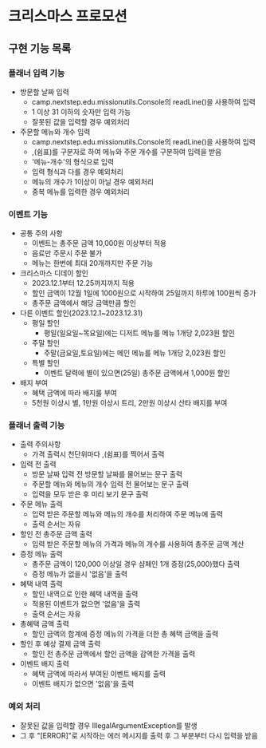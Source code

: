 # 크리스마스 프로모션
## 구현 기능 목록

### 플래너 입력 기능
- 방문할 날짜 입력
    - camp.nextstep.edu.missionutils.Console의 readLine()을 사용하여 입력
    - 1 이상 31 이하의 숫자만 입력 가능
    - 잘못된 값을 입력할 경우 예외처리
- 주문할 메뉴와 개수 입력
    - camp.nextstep.edu.missionutils.Console의 readLine()을 사용하여 입력
    - ,(쉼표)를 구분자로 하여 메뉴와 주문 개수를 구분하여 입력을 받음
    - '메뉴-개수'의 형식으로 입력
    - 입력 형식과 다를 경우 예외처리
    - 메뉴의 개수가 1이상이 아닐 경우 예외처리
    - 중복 메뉴를 입력한 경우 예외처리

### 이벤트 기능
- 공통 주의 사항
    - 이벤트는 총주문 금액 10,000원 이상부터 적용
    - 음료만 주문시 주문 불가
    - 메뉴는 한번에 최대 20개까지만 주문 가능
- 크리스마스 디데이 할인
    - 2023.12.1부터 12.25까지까지 적용
    - 할인 금액이 12월 1일에 1000원으로 시작하여 25일까지 하루에 100원씩 증가
    - 총주문 금액에서 해당 금액만큼 할인
- 다른 이벤트 할인(2023.12.1~2023.12.31)
    - 평일 할인
        - 평일(일요일~목요일)에는 디저트 메뉴를 메뉴 1개당 2,023원 할인
    - 주말 할인
        - 주말(금요일,토요일)에는 메인 메뉴를 메뉴 1개당 2,023원 할인
    - 특별 할인
        - 이벤트 달력에 별이 있으면(25일) 총주문 금액에서 1,000원 할인
- 배지 부여
    - 혜택 금액에 따라 배지룰 부여
    - 5천원 이상시 별, 1만원 이상시 트리, 2만원 이상시 산타 배지를 부여


### 플래너 출력 기능
- 출력 주의사항
    - 가격 출력시 천단위마다 ,(쉼표)를 찍어서 출력
- 입력 전 출력
    - 방문 날짜 입력 전 방문할 날짜를 물어보는 문구 출력
    - 주문할 메뉴와 메뉴의 개수 입력 전 물어보는 문구 출력
    - 입력을 모두 받은 후 미리 보기 문구 출력
- 주문 메뉴 출력
    - 입력 받은 주문할 메뉴와 메뉴의 개수를 처리하여 주문 메뉴에 출력
    - 출력 순서는 자유
- 할인 전 총주문 금액 출력
    - 입력 받은 주문할 메뉴의 가격과 메뉴의 개수를 사용하여 총주문 금액 계산
- 증정 메뉴 출력
    - 총주문 금액이 120,000 이상일 경우 샴페인 1개 증정(25,000)했다 출력
    - 증정 메뉴가 없을시 '없음'을 출력
- 혜택 내역 출력
    - 할인 내역으로 인한 혜택 내역을 출력
    - 적용된 이벤트가 없으면 '없음'을 출력
    - 출력 순서는 자유
- 총혜택 금액 출력
    - 할인 금액의 합계에 증정 메뉴의 가격을 더한 총 혜택 금액을 출력
- 할인 후 예상 결제 금액 출력
    - 할인 전 총주문 금액에서 할인 금액을 감액한 가격을 출력
- 이벤트 배지 출력
    - 혜택 금액에 따라서 부여된 이벤트 배지를 출력
    - 이벤트 배지가 없으면 '없음'을 출력


### 예외 처리
- 잘못된 값을 입력할 경우 IllegalArgumentException를 발생
- 그 후 "[ERROR]"로 시작하는 에러 메시지를 출력 후 그 부분부터 다시 입력을 받음




